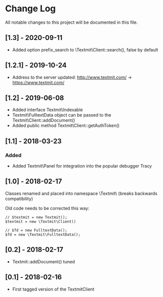 Change Log
==========

All notable changes to this project will be documented in this file.

[1.3] - 2020-09-11
------------------

- Added option prefix_search to \Textmit\Client::search(), false by default

[1.2.1] - 2019-10-24
--------------------

- Address to the server updated: http://www.textmit.com/ -> https://www.textmit.com/

[1.2] - 2019-06-08
------------------

- Added interface Textmit\Indexable
- Textmit\FulltextData object can be passed to the Textmit\Client::addDocument()
- Added public method Textmit\Client::getAuthToken()

[1.1] - 2018-03-23
------------------

### Added
- Added Textmit\Panel for integration into the popular debugger Tracy

[1.0] - 2018-02-17
------------------

Classes renamed and placed into namespace \Textmit\ (breaks backwards compatibility)

Old code needs to be corrected this way:

    // $textmit = new Textmit();
    $textmit = new \Textmit\Client()

    // $fd = new FulltextData();
    $fd = new \Textmit\FulltextData();

[0.2] - 2018-02-17
------------------

- Textmit::addDocument() tuned

[0.1] - 2018-02-16
------------------

- First tagged version of the TextmitClient

